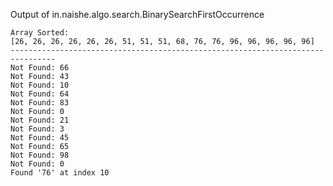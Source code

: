 Output of in.naishe.algo.search.BinarySearchFirstOccurrence

	Array Sorted: 
	[26, 26, 26, 26, 26, 26, 51, 51, 51, 68, 76, 76, 96, 96, 96, 96, 96]
	--------------------------------------------------------------------------------
	Not Found: 66
	Not Found: 43
	Not Found: 10
	Not Found: 64
	Not Found: 83
	Not Found: 0
	Not Found: 21
	Not Found: 3
	Not Found: 45
	Not Found: 65
	Not Found: 98
	Not Found: 0
	Found '76' at index 10

